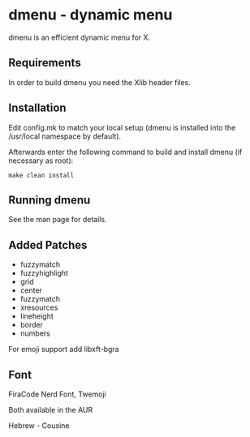 dmenu - dynamic menu
====================
dmenu is an efficient dynamic menu for X.


Requirements
------------
In order to build dmenu you need the Xlib header files.


Installation
------------
Edit config.mk to match your local setup (dmenu is installed into
the /usr/local namespace by default).

Afterwards enter the following command to build and install dmenu
(if necessary as root):

    make clean install


Running dmenu
-------------
See the man page for details.

Added Patches
-------------
* fuzzymatch
* fuzzyhighlight
* grid
* center
* fuzzymatch
* xresources
* lineheight
* border
* numbers

For emoji support add libxft-bgra

Font
----
FiraCode Nerd Font,
Twemoji

Both available in the AUR

Hebrew - Cousine
